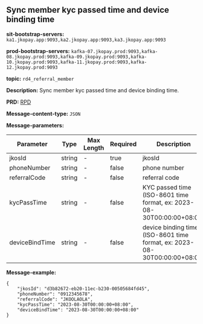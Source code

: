 #
## Sync member kyc passed time and device binding time

**sit-bootstrap-servers:** `ka1.jkopay.app:9093,ka2.jkopay.app:9093,ka3.jkopay.app:9093`

**prod-bootstrap-servers:** `kafka-07.jkopay.prod:9093,kafka-08.jkopay.prod:9093,kafka-09.jkopay.prod:9093,kafka-10.jkopay.prod:9093,kafka-11.jkopay.prod:9093,kafka-12.jkopay.prod:9093`

**topic:** `rd4_referral_member`

**Description:** Sync member kyc passed time and device binding time.

**PRD:** [RPD](https://jkopay.atlassian.net/wiki/spaces/PM/pages/29687846)

**Message-content-type:** `JSON`

**Message-parameters:**

| Parameter      | Type   | Max Length | Required | Description                                                               |
|----------------|--------|------------|----------|---------------------------------------------------------------------------|
| jkosId         | string | -          | true     | jkosId                                                                    |
| phoneNumber    | string | -          | false    | phone number                                                              |
| referralCode   | string | -          | false    | referral code                                                             |
| kycPassTime    | string | -          | false    | KYC passed time (ISO-8601 time format, ex: 2023-08-30T00:00:00+08:00)     |
| deviceBindTime | string | -          | false    | device binding time (ISO-8601 time format, ex: 2023-08-30T00:00:00+08:00) |

**Message-example:**
```
{
    "jkosId": "d3b82672-eb20-11ec-b230-00505684fd45",
    "phoneNumber": "0912345678",
    "referralCode": "JKOOLAOLA",
    "kycPassTime": "2023-08-30T00:00:00+08:00",
    "deviceBindTime": "2023-08-30T00:00:00+08:00"
}

```